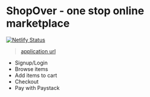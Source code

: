 # ShopOver - one stop online marketplace

[![Netlify Status](https://api.netlify.com/api/v1/badges/60d5170b-883c-4f21-843a-74fdf67c7c82/deploy-status)](https://app.netlify.com/sites/shopover/deploys)

> [application url](https://shopover.netlify.app)

- Signup/Login
- Browse items
- Add items to cart
- Checkout
- Pay with Paystack